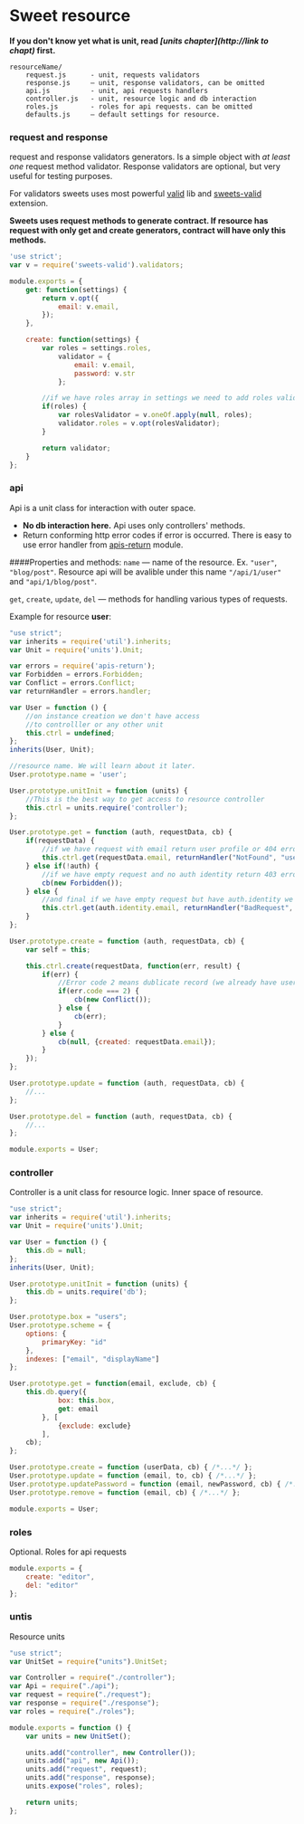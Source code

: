 # Sweet resource

**If you don't know yet what is unit, read *[units chapter](http://link to chapt)* first.**

```
resourceName/
    request.js      - unit, requests validators
    response.js     — unit, response validators, can be omitted
    api.js          - unit, api requests handlers
    controller.js   - unit, resource logic and db interaction
    roles.js        - roles for api requests. can be omitted
    defaults.js     — default settings for resource.
```

### request and response
request and response validators generators. Is a simple object with *at least one* request method validator. Response validators are optional, but very useful for testing purposes.

For validators sweets uses most powerful [valid](https://github.com/dimsmol/valid) lib and [sweets-valid](https://github.com/swts/valid) extension.

**Sweets uses request methods to generate contract. If resource has request with only get and create generators, contract will have only this methods.**

```js
'use strict';
var v = require('sweets-valid').validators;

module.exports = {
    get: function(settings) {
        return v.opt({
            email: v.email,
        });
    },

    create: function(settings) {
        var roles = settings.roles,
            validator = {
                email: v.email,
                password: v.str
            };

        //if we have roles array in settings we need to add roles validator in create request
        if(roles) {
            var rolesValidator = v.oneOf.apply(null, roles);
            validator.roles = v.opt(rolesValidator);
        }

        return validator;
    }
};

```

### api
Api is a unit class for interaction with outer space. 

* **No db interaction here.** Api uses only controllers' methods.
* Return conforming http error codes if error is occurred. There is easy to use error handler from [apis-return](https://github.com/velocityzen/apis-return) module.

####Properties and methods:
`name` — name of the resource. Ex. `"user"`, `"blog/post"`. Resource api will be avalible under this name `"/api/1/user"` and `"api/1/blog/post"`.

`get`, `create`, `update`, `del` — methods for handling various types of requests.

Example for resource **user**:

```js
"use strict";
var inherits = require('util').inherits;
var Unit = require('units').Unit;

var errors = require('apis-return');
var Forbidden = errors.Forbidden;
var Conflict = errors.Conflict;
var returnHandler = errors.handler;

var User = function () {
    //on instance creation we don't have access 
    //to controlller or any other unit
    this.ctrl = undefined;
};
inherits(User, Unit);

//resource name. We will learn about it later.
User.prototype.name = 'user';

User.prototype.unitInit = function (units) {
    //This is the best way to get access to resource controller
    this.ctrl = units.require('controller');
};

User.prototype.get = function (auth, requestData, cb) {
    if(requestData) {
        //if we have request with email return user profile or 404 error
        this.ctrl.get(requestData.email, returnHandler("NotFound", "user", cb));
    } else if(!auth) {
        //if we have empty request and no auth identity return 403 error
        cb(new Forbidden());
    } else {
        //and final if we have empty request but have auth.identity we return authenticated user profile or 400 error if this user doesn't exist
        this.ctrl.get(auth.identity.email, returnHandler("BadRequest", "user", cb));
    }
};

User.prototype.create = function (auth, requestData, cb) {
    var self = this;

    this.ctrl.create(requestData, function(err, result) {
        if(err) {
            //Error code 2 means dublicate record (we already have user with this email registered)
            if(err.code === 2) {
                cb(new Conflict());
            } else {
                cb(err);
            }
        } else {
            cb(null, {created: requestData.email});
        }
    });
};

User.prototype.update = function (auth, requestData, cb) {
    //...
};

User.prototype.del = function (auth, requestData, cb) {
    //...
};

module.exports = User;
```

### controller

Controller is a unit class for resource logic. Inner space of resource.

```js
"use strict";
var inherits = require('util').inherits;
var Unit = require('units').Unit;

var User = function () {
    this.db = null;
};
inherits(User, Unit);

User.prototype.unitInit = function (units) {
    this.db = units.require('db');
};

User.prototype.box = "users";
User.prototype.scheme = {
    options: {
        primaryKey: "id"
    },
    indexes: ["email", "displayName"]
};

User.prototype.get = function(email, exclude, cb) {
    this.db.query({
            box: this.box,
            get: email
        }, [
            {exclude: exclude}
        ],
    cb);
};

User.prototype.create = function (userData, cb) { /*...*/ };
User.prototype.update = function (email, to, cb) { /*...*/ };
User.prototype.updatePassword = function (email, newPassword, cb) { /*...*/ };
User.prototype.remove = function (email, cb) { /*...*/ };

module.exports = User;

```

### roles
Optional. Roles for api requests

```js
module.exports = {
    create: "editor",
    del: "editor"
};
```

### untis
Resource units

```js
"use strict";
var UnitSet = require("units").UnitSet;

var Controller = require("./controller");
var Api = require("./api");
var request = require("./request");
var response = require("./response");
var roles = require("./roles");

module.exports = function () {
    var units = new UnitSet();

    units.add("controller", new Controller());
    units.add("api", new Api());
    units.add("request", request);
    units.add("response", response);
    units.expose("roles", roles);

    return units;
};
```
